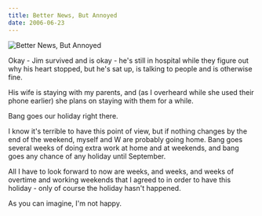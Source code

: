 ```yaml
---
title: Better News, But Annoyed
date: 2006-06-23
---
```


![Better News, But Annoyed](https://source.unsplash.com/vP3pnOoCiYE/1600x900)

Okay - Jim survived and is okay - he's still in hospital while they figure out why his heart stopped, but he's sat up, is talking to people and is otherwise fine.

His wife is staying with my parents, and (as I overheard while she used their phone earlier) she plans on staying with them for a while.

Bang goes our holiday right there.

I know it's terrible to have this point of view, but if nothing changes by the end of the weekend, myself and W are probably going home. Bang goes several weeks of doing extra work at home and at weekends, and bang goes any chance of any holiday until September.

All I have to look forward to now are weeks, and weeks, and weeks of overtime and working weekends that I agreed to in order to have this holiday - only of course the holiday hasn't happened.

As you can imagine, I'm not happy.